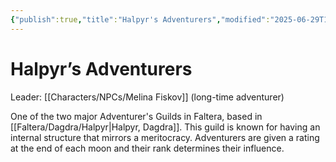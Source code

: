 ```yaml
---
{"publish":true,"title":"Halpyr's Adventurers","modified":"2025-06-29T13:46:48.918-07:00","cssclasses":""}
---
```




# Halpyr’s Adventurers

Leader: [[Characters/NPCs/Melina Fiskov]] (long-time adventurer)

One of the two major Adventurer's Guilds in Faltera, based in [[Faltera/Dagdra/Halpyr\|Halpyr, Dagdra]]. This guild is known for having an internal structure that mirrors a meritocracy. Adventurers are given a rating at the end of each moon and their rank determines their influence.
